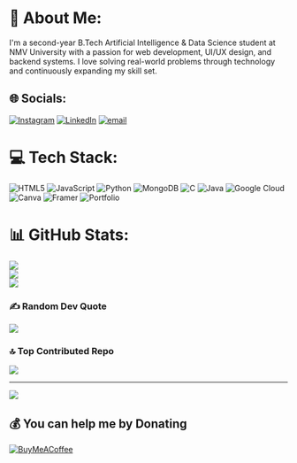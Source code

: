 # 💫 About Me:
I'm a second-year B.Tech Artificial Intelligence & Data Science student at NMV University with a passion for web development, UI/UX design, and backend systems. I love solving real-world problems through technology and continuously expanding my skill set.


## 🌐 Socials:
[![Instagram](https://img.shields.io/badge/Instagram-%23E4405F.svg?logo=Instagram&logoColor=white)](https://instagram.com/_adhixz.z) [![LinkedIn](https://img.shields.io/badge/LinkedIn-%230077B5.svg?logo=linkedin&logoColor=white)](https://linkedin.com/in/adhithya-k-3a6653295) [![email](https://img.shields.io/badge/Email-D14836?logo=gmail&logoColor=white)](mailto:adhithya362003@gmail.com) 

# 💻 Tech Stack:
![HTML5](https://img.shields.io/badge/html5-%23E34F26.svg?style=for-the-badge&logo=html5&logoColor=white) ![JavaScript](https://img.shields.io/badge/javascript-%23323330.svg?style=for-the-badge&logo=javascript&logoColor=%23F7DF1E) ![Python](https://img.shields.io/badge/python-3670A0?style=for-the-badge&logo=python&logoColor=ffdd54) ![MongoDB](https://img.shields.io/badge/MongoDB-%234ea94b.svg?style=for-the-badge&logo=mongodb&logoColor=white) ![C](https://img.shields.io/badge/c-%2300599C.svg?style=for-the-badge&logo=c&logoColor=white) ![Java](https://img.shields.io/badge/java-%23ED8B00.svg?style=for-the-badge&logo=openjdk&logoColor=white) ![Google Cloud](https://img.shields.io/badge/GoogleCloud-%234285F4.svg?style=for-the-badge&logo=google-cloud&logoColor=white) ![Canva](https://img.shields.io/badge/Canva-%2300C4CC.svg?style=for-the-badge&logo=Canva&logoColor=white) ![Framer](https://img.shields.io/badge/Framer-black?style=for-the-badge&logo=framer&logoColor=blue) ![Portfolio](https://img.shields.io/badge/Portfolio-%23000000.svg?style=for-the-badge&logo=firefox&logoColor=#FF7139)
# 📊 GitHub Stats:
![](https://github-readme-stats.vercel.app/api?username=adhi2K&theme=dark&hide_border=false&include_all_commits=false&count_private=false)<br/>
![](https://nirzak-streak-stats.vercel.app/?user=adhi2K&theme=dark&hide_border=false)<br/>
![](https://github-readme-stats.vercel.app/api/top-langs/?username=adhi2K&theme=dark&hide_border=false&include_all_commits=false&count_private=false&layout=compact)

### ✍️ Random Dev Quote
![](https://quotes-github-readme.vercel.app/api?type=horizontal&theme=radical)

### 🔝 Top Contributed Repo
![](https://github-contributor-stats.vercel.app/api?username=adhi2K&limit=5&theme=dark&combine_all_yearly_contributions=true)

---
[![](https://visitcount.itsvg.in/api?id=adhi2K&icon=10&color=0)](https://visitcount.itsvg.in)

  ## 💰 You can help me by Donating
  [![BuyMeACoffee](https://img.shields.io/badge/Buy%20Me%20a%20Coffee-ffdd00?style=for-the-badge&logo=buy-me-a-coffee&logoColor=black)](https://buymeacoffee.com/adhithya366) 

  
<!-- Proudly created with GPRM ( https://gprm.itsvg.in ) -->